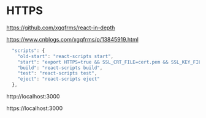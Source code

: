 # HTTPS

https://github.com/xgqfrms/react-in-depth

https://www.cnblogs.com/xgqfrms/p/13845919.html

```js
  "scripts": {
    "old-start": "react-scripts start",
    "start": "export HTTPS=true && SSL_CRT_FILE=cert.pem && SSL_KEY_FILE=key.pem react-scripts start",
    "build": "react-scripts build",
    "test": "react-scripts test",
    "eject": "react-scripts eject"
  },
```

http://localhost:3000

https://localhost:3000

